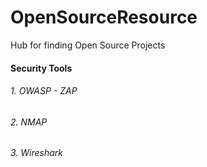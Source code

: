 # OpenSourceResource
Hub for finding Open Source Projects

#### Security Tools

###### 1. OWASP - ZAP

###### 2. NMAP

###### 3. Wireshark

